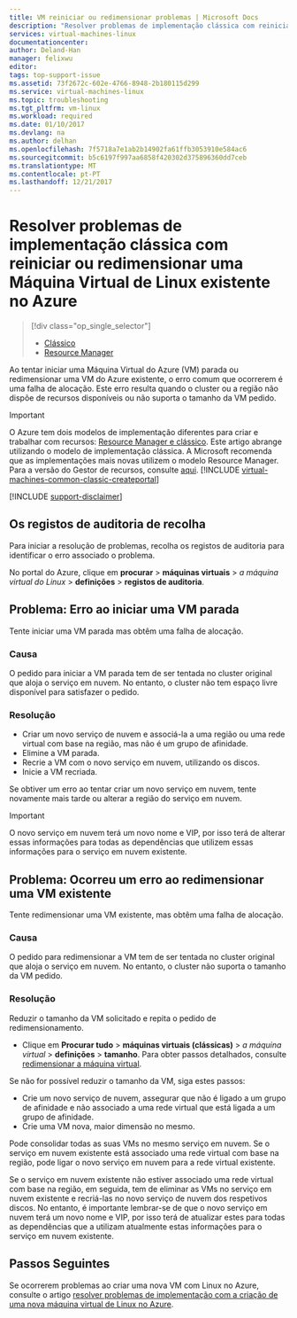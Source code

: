 ```yaml
---
title: VM reiniciar ou redimensionar problemas | Microsoft Docs
description: "Resolver problemas de implementação clássica com reiniciar ou redimensionar uma Máquina Virtual de Linux existente no Azure"
services: virtual-machines-linux
documentationcenter: 
author: Deland-Han
manager: felixwu
editor: 
tags: top-support-issue
ms.assetid: 73f2672c-602e-4766-8948-2b180115d299
ms.service: virtual-machines-linux
ms.topic: troubleshooting
ms.tgt_pltfrm: vm-linux
ms.workload: required
ms.date: 01/10/2017
ms.devlang: na
ms.author: delhan
ms.openlocfilehash: 7f5718a7e1ab2b14902fa61ffb3053910e584ac6
ms.sourcegitcommit: b5c6197f997aa6858f420302d375896360dd7ceb
ms.translationtype: MT
ms.contentlocale: pt-PT
ms.lasthandoff: 12/21/2017
---
```

# <a name="troubleshoot-classic-deployment-issues-with-restarting-or-resizing-an-existing-linux-virtual-machine-in-azure"></a>Resolver problemas de implementação clássica com reiniciar ou redimensionar uma Máquina Virtual de Linux existente no Azure
> [!div class="op_single_selector"]
> * [Clássico](restart-resize-error-troubleshooting.md)
> * [Resource Manager](../restart-resize-error-troubleshooting.md?toc=%2fazure%2fvirtual-machines%2flinux%2ftoc.json)
> 
> 

Ao tentar iniciar uma Máquina Virtual do Azure (VM) parada ou redimensionar uma VM do Azure existente, o erro comum que ocorrerem é uma falha de alocação. Este erro resulta quando o cluster ou a região não dispõe de recursos disponíveis ou não suporta o tamanho da VM pedido.

> [!IMPORTANT] 
> O Azure tem dois modelos de implementação diferentes para criar e trabalhar com recursos: [Resource Manager e clássico](../../../resource-manager-deployment-model.md). Este artigo abrange utilizando o modelo de implementação clássica. A Microsoft recomenda que as implementações mais novas utilizem o modelo Resource Manager. Para a versão do Gestor de recursos, consulte [aqui](../restart-resize-error-troubleshooting.md?toc=%2fazure%2fvirtual-machines%2flinux%2ftoc.json).
> [!INCLUDE [virtual-machines-common-classic-createportal](../../../../includes/virtual-machines-classic-portal.md)]

[!INCLUDE [support-disclaimer](../../../../includes/support-disclaimer.md)]

## <a name="collect-audit-logs"></a>Os registos de auditoria de recolha
Para iniciar a resolução de problemas, recolha os registos de auditoria para identificar o erro associado o problema.

No portal do Azure, clique em **procurar** > **máquinas virtuais** > *a máquina virtual do Linux* > **definições** > **registos de auditoria**.

## <a name="issue-error-when-starting-a-stopped-vm"></a>Problema: Erro ao iniciar uma VM parada
Tente iniciar uma VM parada mas obtêm uma falha de alocação.

### <a name="cause"></a>Causa
O pedido para iniciar a VM parada tem de ser tentada no cluster original que aloja o serviço em nuvem. No entanto, o cluster não tem espaço livre disponível para satisfazer o pedido.

### <a name="resolution"></a>Resolução
* Criar um novo serviço de nuvem e associá-la a uma região ou uma rede virtual com base na região, mas não é um grupo de afinidade.
* Elimine a VM parada.
* Recrie a VM com o novo serviço em nuvem, utilizando os discos.
* Inicie a VM recriada.

Se obtiver um erro ao tentar criar um novo serviço em nuvem, tente novamente mais tarde ou alterar a região do serviço em nuvem.

> [!IMPORTANT]
> O novo serviço em nuvem terá um novo nome e VIP, por isso terá de alterar essas informações para todas as dependências que utilizem essas informações para o serviço em nuvem existente.
> 
> 

## <a name="issue-error-when-resizing-an-existing-vm"></a>Problema: Ocorreu um erro ao redimensionar uma VM existente
Tente redimensionar uma VM existente, mas obtêm uma falha de alocação.

### <a name="cause"></a>Causa
O pedido para redimensionar a VM tem de ser tentada no cluster original que aloja o serviço em nuvem. No entanto, o cluster não suporta o tamanho da VM pedido.

### <a name="resolution"></a>Resolução
Reduzir o tamanho da VM solicitado e repita o pedido de redimensionamento.

* Clique em **Procurar tudo** > **máquinas virtuais (clássicas)** > *a máquina virtual* > **definições** > **tamanho**. Para obter passos detalhados, consulte [redimensionar a máquina virtual](https://msdn.microsoft.com/library/dn168976.aspx).

Se não for possível reduzir o tamanho da VM, siga estes passos:

* Crie um novo serviço de nuvem, assegurar que não é ligado a um grupo de afinidade e não associado a uma rede virtual que está ligada a um grupo de afinidade.
* Crie uma VM nova, maior dimensão no mesmo.

Pode consolidar todas as suas VMs no mesmo serviço em nuvem. Se o serviço em nuvem existente está associado uma rede virtual com base na região, pode ligar o novo serviço em nuvem para a rede virtual existente.

Se o serviço em nuvem existente não estiver associado uma rede virtual com base na região, em seguida, tem de eliminar as VMs no serviço em nuvem existente e recriá-las no novo serviço de nuvem dos respetivos discos. No entanto, é importante lembrar-se de que o novo serviço em nuvem terá um novo nome e VIP, por isso terá de atualizar estes para todas as dependências que a utilizam atualmente estas informações para o serviço em nuvem existente.

## <a name="next-steps"></a>Passos Seguintes
Se ocorrerem problemas ao criar uma nova VM com Linux no Azure, consulte o artigo [resolver problemas de implementação com a criação de uma nova máquina virtual de Linux no Azure](../troubleshoot-deployment-new-vm.md?toc=%2fazure%2fvirtual-machines%2flinux%2ftoc.json).

